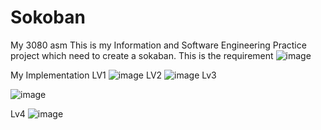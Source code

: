 # Sokoban
My 3080 asm
This is my Information and Software Engineering Practice project which need to create a sokaban.
This is the requirement 
![image](https://user-images.githubusercontent.com/84227418/142760413-e47b137c-6f39-4e2b-b946-0bc3bcc3afe7.png)

My Implementation
LV1
![image](https://user-images.githubusercontent.com/84227418/142760456-015eb43d-594f-44c5-8e0e-47199dcda848.png)
LV2
![image](https://user-images.githubusercontent.com/84227418/142760486-f8759ef5-b4d0-4771-b8f0-16d8c1530b14.png)
Lv3

![image](https://user-images.githubusercontent.com/84227418/142760437-ec42baa1-82b2-4f14-8924-a190ccc5fd77.png)

Lv4
![image](https://user-images.githubusercontent.com/84227418/142760462-34889b7d-f836-49f3-a25b-ec004476cae5.png)
